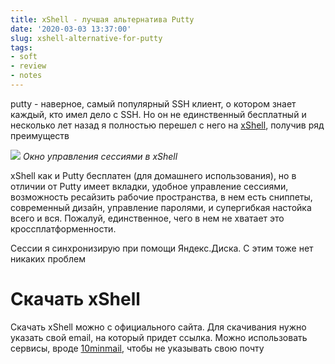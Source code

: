 ```yaml
---
title: xShell - лучшая альтернатива Putty
date: '2020-03-03 13:37:00'
slug: xshell-alternative-for-putty
tags:
- soft
- review
- notes
---
```


putty - наверное, самый популярный SSH клиент, о котором знает каждый, кто имел дело с SSH. Но он не единственный бесплатный и несколько лет назад я полностью перешел с него на [xShell](https://www.netsarang.com/ru/xshell/), получив ряд преимуществ

![](https://s3.blog.amd-nick.me/2020/03/xshell-sessions.png)
*Окно управления сессиями в xShell*

xShell как и Putty бесплатен (для домашнего использования), но в отличии от Putty имеет вкладки, удобное управление сессиями, возможность ресайзить рабочие пространства, в нем есть сниппеты, современный дизайн, управление паролями, и супергибкая настойка всего и вся. Пожалуй, единственное, чего в нем не хватает это кроссплатформенности.

Сессии я синхронизирую при помощи Яндекс.Диска. С этим тоже нет никаких проблем

# Скачать xShell

Скачать xShell можно с официального сайта. Для скачивания нужно указать свой email, на который придет ссылка. Можно использовать сервисы, вроде [10minmail](https://10minutemail.com/), чтобы не указывать свою почту
